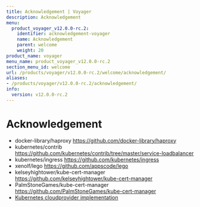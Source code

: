 ```yaml
---
title: Acknowledgement | Voyager
description: Acknowledgement
menu:
  product_voyager_v12.0.0-rc.2:
    identifier: acknowledgement-voyager
    name: Acknowledgement
    parent: welcome
    weight: 20
product_name: voyager
menu_name: product_voyager_v12.0.0-rc.2
section_menu_id: welcome
url: /products/voyager/v12.0.0-rc.2/welcome/acknowledgement/
aliases:
- /products/voyager/v12.0.0-rc.2/acknowledgement/
info:
  version: v12.0.0-rc.2
---
```


# Acknowledgement

 - docker-library/haproxy https://github.com/docker-library/haproxy
 - kubernetes/contrib https://github.com/kubernetes/contrib/tree/master/service-loadbalancer
 - kubernetes/ingress https://github.com/kubernetes/ingress
 - xenolf/lego https://github.com/appscode/lego
 - kelseyhightower/kube-cert-manager https://github.com/kelseyhightower/kube-cert-manager
 - PalmStoneGames/kube-cert-manager https://github.com/PalmStoneGames/kube-cert-manager
 - [Kubernetes cloudprovider implementation](https://github.com/kubernetes/kubernetes/tree/master/pkg/cloudprovider)
